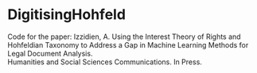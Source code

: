 # DigitisingHohfeld
Code for the paper:
Izzidien, A. Using the Interest Theory of Rights and Hohfeldian Taxonomy to Address a Gap in Machine Learning Methods for Legal Document Analysis.  
Humanities and Social Sciences Communications. In Press. 
